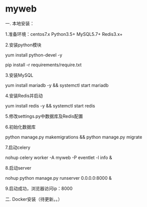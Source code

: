 # myweb

一. 本地安装：

1.准备环境：centos7.x Python3.5+ MySQL5.7+ Redis3.x+

2.安装python模块

  yum install python-devel -y
  
  pip install -r requirements/require.txt
  
3.安装MySQL

  yum install mariadb -y && systemctl start mariadb
  
4.安装Redis并启动

  yum install redis -y && systemctl start redis
  
5.修改settings.py中数据库及Redis配置


6.初始化数据库

  python manage.py makemigrations && python manage.py migrate
  
7.启动celery

   nohup celery worker -A myweb -P eventlet -l info &
   
8.启动server

   nohup python manage.py runserver 0.0.0.0:8000 &
   
9.启动成功，浏览器访问ip：8000

   
二. Docker安装（待更新。。）


